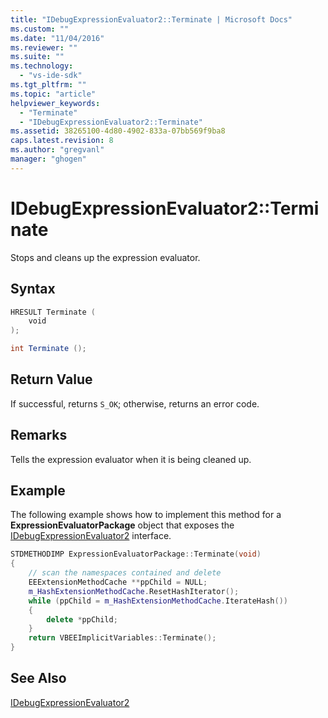 ```yaml
---
title: "IDebugExpressionEvaluator2::Terminate | Microsoft Docs"
ms.custom: ""
ms.date: "11/04/2016"
ms.reviewer: ""
ms.suite: ""
ms.technology: 
  - "vs-ide-sdk"
ms.tgt_pltfrm: ""
ms.topic: "article"
helpviewer_keywords: 
  - "Terminate"
  - "IDebugExpressionEvaluator2::Terminate"
ms.assetid: 38265100-4d80-4902-833a-07bb569f9ba8
caps.latest.revision: 8
ms.author: "gregvanl"
manager: "ghogen"
---
```

# IDebugExpressionEvaluator2::Terminate
Stops and cleans up the expression evaluator.  
  
## Syntax  
  
```cpp  
HRESULT Terminate (  
    void  
);  
```  
  
```csharp  
int Terminate ();  
```  
  
## Return Value  
 If successful, returns `S_OK`; otherwise, returns an error code.  
  
## Remarks  
 Tells the expression evaluator when it is being cleaned up.  
  
## Example  
 The following example shows how to implement this method for a **ExpressionEvaluatorPackage** object that exposes the [IDebugExpressionEvaluator2](../../../extensibility/debugger/reference/idebugexpressionevaluator2.md) interface.  
  
```cpp  
STDMETHODIMP ExpressionEvaluatorPackage::Terminate(void)  
{  
    // scan the namespaces contained and delete  
    EEExtensionMethodCache **ppChild = NULL;  
    m_HashExtensionMethodCache.ResetHashIterator();  
    while (ppChild = m_HashExtensionMethodCache.IterateHash())  
    {  
        delete *ppChild;  
    }  
    return VBEEImplicitVariables::Terminate();  
}  
```  
  
## See Also  
 [IDebugExpressionEvaluator2](../../../extensibility/debugger/reference/idebugexpressionevaluator2.md)